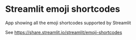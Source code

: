 # Streamlit emoji shortcodes

App showing all the emoji shortcodes supported by Streamlit

See https://share.streamlit.io/streamlit/emoji-shortcodes
